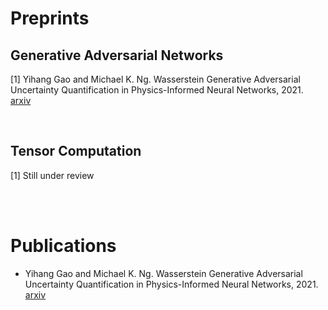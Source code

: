 ---
---

# Preprints

## Generative Adversarial Networks
\[1] Yihang Gao and Michael K. Ng. Wasserstein Generative Adversarial Uncertainty Quantification in Physics-Informed Neural Networks, 2021. <a href="https://arxiv.org/abs/2108.13054">arxiv</a>


  <br/>

## Tensor Computation
\[1] Still under review

  <br/>
  <br/>
  
  
  
# Publications

*  Yihang Gao and Michael K. Ng. Wasserstein Generative Adversarial Uncertainty Quantification in Physics-Informed Neural Networks, 2021. <a href="https://arxiv.org/abs/2108.13054">arxiv</a>
